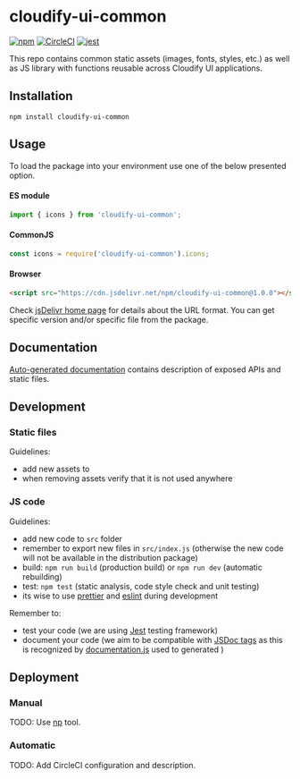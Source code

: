 # cloudify-ui-common

[![npm](https://img.shields.io/npm/v/cloudify-ui-common.svg?style=flat)](https://circleci.com/gh/cloudify-cosmo/cloudify-ui-common)
[![CircleCI](https://img.shields.io/circleci/project/github/cloudify-cosmo/cloudify-ui-common.svg?style=svg)](https://circleci.com/gh/cloudify-cosmo/cloudify-ui-common)
[![jest](https://img.shields.io/badge/tested_with-jest-99424f.svg)](https://github.com/facebook/jest)

This repo contains common static assets (images, fonts, styles, etc.) as well as JS library with functions reusable across Cloudify UI applications.

## Installation

```npm
npm install cloudify-ui-common
```

## Usage

To load the package into your environment use one of the below presented option. 

#### ES module

```javascript
import { icons } from 'cloudify-ui-common';
```

#### CommonJS

```javascript
const icons = require('cloudify-ui-common').icons;
```

#### Browser

```html
<script src="https://cdn.jsdelivr.net/npm/cloudify-ui-common@1.0.0"></script>
```

Check [jsDelivr home page](https://www.jsdelivr.com/) for details about the URL format. You can get specific version and/or specific file from the package.

## Documentation

[Auto-generated documentation](./docs/README.md) contains description of exposed APIs and static files.

## Development

### Static files

Guidelines:

-   add new assets to 
-   when removing assets verify that it is not used anywhere

### JS code

Guidelines:

-   add new code to `src` folder
-   remember to export new files in `src/index.js` (otherwise the new code will not be available in the distribution package)
-   build: `npm run build` (production build) or `npm run dev` (automatic rebuilding)
-   test: `npm test` (static analysis, code style check and unit testing)
-   its wise to use [prettier](https://prettier.io/) and [eslint](https://eslint.org/) during development

Remember to:

-   test your code (we are using [Jest](https://jestjs.io/en/) testing framework)
-   document your code (we aim to be compatible with [JSDoc tags](https://jsdoc.app/#block-tags) as this is recognized by [documentation.js](http://documentation.js.org/) used to generated )

## Deployment

### Manual

TODO: Use [np](https://github.com/sindresorhus/np) tool.

### Automatic

TODO: Add CircleCI configuration and description.
